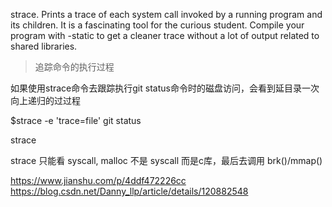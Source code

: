 strace. Prints a trace of each system call invoked by a running program and its children. It is a fascinating tool for the curious student. Compile your program with -static to get a cleaner trace without a lot of output related to shared libraries.

> 追踪命令的执行过程

如果使用strace命令去跟踪执行git status命令时的磁盘访问，会看到延目录一次向上递归的过过程

$strace -e 'trace=file'  git status


strace

strace 只能看 syscall, malloc 不是 syscall 而是c库，最后去调用 brk()/mmap()

https://www.jianshu.com/p/4ddf472226cc
https://blog.csdn.net/Danny_llp/article/details/120882548
